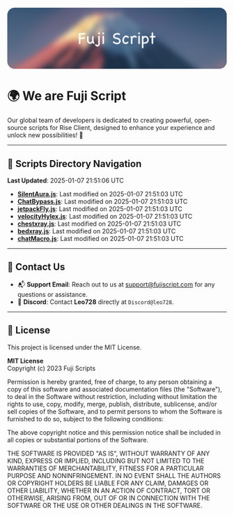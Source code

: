 ![Banner](.github/b.webp)

# 🌍 **We are Fuji Script**

Our global team of developers is dedicated to creating powerful, open-source scripts for Rise Client, designed to enhance your experience and unlock new possibilities! 🌟

---
<!-- SCRIPTS_NAVIGATION_START -->
## 📂 **Scripts Directory Navigation**

**Last Updated**: 2025-01-07 21:51:06 UTC

- **[SilentAura.js](scripts/SilentAura.js)**: Last modified on 2025-01-07 21:51:03 UTC
- **[ChatBypass.js](scripts/ChatBypass.js)**: Last modified on 2025-01-07 21:51:03 UTC
- **[jetpackFly.js](scripts/jetpackFly.js)**: Last modified on 2025-01-07 21:51:03 UTC
- **[velocityHylex.js](scripts/velocityHylex.js)**: Last modified on 2025-01-07 21:51:03 UTC
- **[chestxray.js](scripts/chestxray.js)**: Last modified on 2025-01-07 21:51:03 UTC
- **[bedxray.js](scripts/bedxray.js)**: Last modified on 2025-01-07 21:51:03 UTC
- **[chatMacro.js](scripts/chatMacro.js)**: Last modified on 2025-01-07 21:51:03 UTC

<!-- SCRIPTS_NAVIGATION_END -->

---

## 💬 **Contact Us**  
- 📬 **Support Email**: Reach out to us at [support@fujiscript.com](mailto:support@fujiscript.com) for any questions or assistance.  
- 💬 **Discord**: Contact **Leo728** directly at `Discord@leo728`.

---

## 📜 **License**

This project is licensed under the MIT License.  

**MIT License**  
Copyright (c) 2023 Fuji Scripts  

Permission is hereby granted, free of charge, to any person obtaining a copy of this software and associated documentation files (the "Software"), to deal in the Software without restriction, including without limitation the rights to use, copy, modify, merge, publish, distribute, sublicense, and/or sell copies of the Software, and to permit persons to whom the Software is furnished to do so, subject to the following conditions:  

The above copyright notice and this permission notice shall be included in all copies or substantial portions of the Software.  

THE SOFTWARE IS PROVIDED "AS IS", WITHOUT WARRANTY OF ANY KIND, EXPRESS OR IMPLIED, INCLUDING BUT NOT LIMITED TO THE WARRANTIES OF MERCHANTABILITY, FITNESS FOR A PARTICULAR PURPOSE AND NONINFRINGEMENT. IN NO EVENT SHALL THE AUTHORS OR COPYRIGHT HOLDERS BE LIABLE FOR ANY CLAIM, DAMAGES OR OTHER LIABILITY, WHETHER IN AN ACTION OF CONTRACT, TORT OR OTHERWISE, ARISING FROM, OUT OF OR IN CONNECTION WITH THE SOFTWARE OR THE USE OR OTHER DEALINGS IN THE SOFTWARE.  
